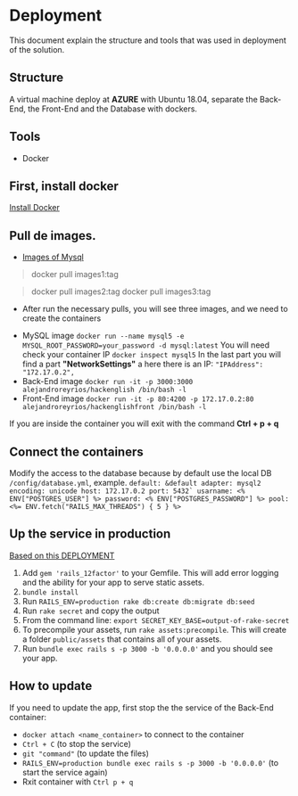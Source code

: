 # Deployment

This document explain the structure and tools that was used in deployment of the solution.


## Structure

A virtual machine deploy at **AZURE** with Ubuntu 18.04,  separate the Back-End, the Front-End and the Database with dockers.


## Tools

-  Docker

## First, install docker
[Install Docker](https://www.digitalocean.com/community/tutorials/how-to-install-and-use-docker-on-ubuntu-18-04)

## Pull de images.

* [Images of Mysql](https://hub.docker.com/_/mysql)
> docker pull images1:tag

> docker pull images2:tag
> docker pull images3:tag


- After run the necessary pulls, you will see three images, and we need to create the containers
* MySQL image
  ``docker run --name mysql5 -e MYSQL_ROOT_PASSWORD=your_password -d mysql:latest``
  You will need check your container IP
  ``docker inspect mysql5``
  In the last part you will find a part **"NetworkSettings"** a here there is an IP:
   ``"IPAddress": "172.17.0.2",``
* Back-End image
  ``docker run -it -p 3000:3000   alejandroreyrios/hackenglish /bin/bash -l``
* Front-End image
  ``docker run -it -p 80:4200 -p 172.17.0.2:80 alejandroreyrios/hackenglishfront /bin/bash -l``

If you are inside the container you will exit with the command **Ctrl + p + q**

##  Connect the containers

Modify the access to the database because by default use the local DB `/config/database.yml`, example.
	```default: &default
		  adapter: mysql2
		  encoding: unicode
		  host: 172.17.0.2
		  port: 5432`
		  usarname: <% ENV["POSTGRES_USER"] %>
		  password: <% ENV["POSTGRES_PASSWORD"] %>
		  pool: <%= ENV.fetch("RAILS_MAX_THREADS") { 5 } %>```



## Up the service in production
[Based on this DEPLOYMENT](https://gist.github.com/rwarbelow/40bd72b2aee8888d6d91)
1.  Add `gem 'rails_12factor'` to your Gemfile. This will add error logging and the ability for your app to serve static assets.
2.  `bundle install`
3.  Run `RAILS_ENV=production rake db:create db:migrate db:seed`
4.  Run `rake secret` and copy the output
5.  From the command line: `export SECRET_KEY_BASE=output-of-rake-secret`
6.  To precompile your assets, run `rake assets:precompile`. This will create a folder `public/assets` that contains all of your assets.
7.  Run `bundle exec rails s -p 3000 -b '0.0.0.0'` and you should see your app.


## How to update
If you need to update the app, first stop the the service of the Back-End container:
- `docker attach <name_container>` to connect to the container
- `Ctrl + C`     (to stop the service)
- `git "command"`  (to update the files)
- `RAILS_ENV=production bundle exec rails s -p 3000 -b '0.0.0.0'` (to start the service again)
-  Rxit container with `Ctrl p + q`
